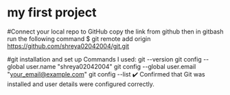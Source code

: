 # my first project
#Connect your local repo to GitHub  copy the link from github then in gitbash run the following command
$ git remote add origin https://github.com/shreya02042004/git.git

#git installation and set up
Commands I used:
git --version
git config --global user.name "shreya02042004"
git config --global user.email "your_email@example.com"
git config --list
✔️ Confirmed that Git was installed and user details were configured correctly.
